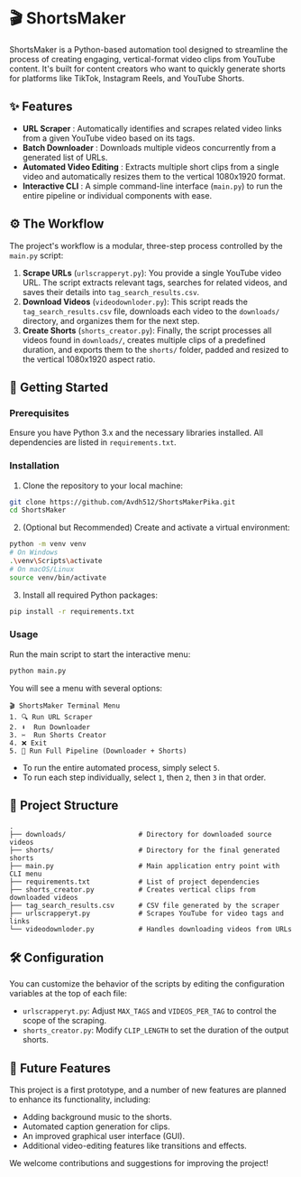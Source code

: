 
# 🎬 ShortsMaker

ShortsMaker is a Python-based automation tool designed to streamline the process of creating engaging, vertical-format video clips from YouTube content. It's built for content creators who want to quickly generate shorts for platforms like TikTok, Instagram Reels, and YouTube Shorts.

## ✨ Features

* **URL Scraper** : Automatically identifies and scrapes related video links from a given YouTube video based on its tags.
* **Batch Downloader** : Downloads multiple videos concurrently from a generated list of URLs.
* **Automated Video Editing** : Extracts multiple short clips from a single video and automatically resizes them to the vertical 1080x1920 format.
* **Interactive CLI** : A simple command-line interface (`main.py`) to run the entire pipeline or individual components with ease.

## ⚙️ The Workflow

The project's workflow is a modular, three-step process controlled by the `main.py` script:

1. **Scrape URLs** (`urlscrapperyt.py`): You provide a single YouTube video URL. The script extracts relevant tags, searches for related videos, and saves their details into `tag_search_results.csv`.
2. **Download Videos** (`videodownloder.py`): This script reads the `tag_search_results.csv` file, downloads each video to the `downloads/` directory, and organizes them for the next step.
3. **Create Shorts** (`shorts_creator.py`): Finally, the script processes all videos found in `downloads/`, creates multiple clips of a predefined duration, and exports them to the `shorts/` folder, padded and resized to the vertical 1080x1920 aspect ratio.

## 🚀 Getting Started

### Prerequisites

Ensure you have Python 3.x and the necessary libraries installed. All dependencies are listed in `requirements.txt`.

### Installation

1. Clone the repository to your local machine:

```bash
git clone https://github.com/Avdh512/ShortsMakerPika.git
cd ShortsMaker
```

2. (Optional but Recommended) Create and activate a virtual environment:

```bash
python -m venv venv
# On Windows
.\venv\Scripts\activate
# On macOS/Linux
source venv/bin/activate
```

3. Install all required Python packages:

```bash
pip install -r requirements.txt
```

### Usage

Run the main script to start the interactive menu:

```bash
python main.py
```

You will see a menu with several options:

```
🎬 ShortsMaker Terminal Menu
1. 🔍 Run URL Scraper
2. ⬇️  Run Downloader
3. ✂️  Run Shorts Creator
4. ❌ Exit
5. 🤖 Run Full Pipeline (Downloader + Shorts)
```

* To run the entire automated process, simply select `5`.
* To run each step individually, select `1`, then `2`, then `3` in that order.

## 📂 Project Structure

```
.
├── downloads/                  # Directory for downloaded source videos
├── shorts/                     # Directory for the final generated shorts
├── main.py                     # Main application entry point with CLI menu
├── requirements.txt            # List of project dependencies
├── shorts_creator.py           # Creates vertical clips from downloaded videos
├── tag_search_results.csv      # CSV file generated by the scraper
├── urlscrapperyt.py            # Scrapes YouTube for video tags and links
└── videodownloder.py           # Handles downloading videos from URLs
```

## 🛠️ Configuration

You can customize the behavior of the scripts by editing the configuration variables at the top of each file:

* `urlscrapperyt.py`: Adjust `MAX_TAGS` and `VIDEOS_PER_TAG` to control the scope of the scraping.
* `shorts_creator.py`: Modify `CLIP_LENGTH` to set the duration of the output shorts.

## 🚧 Future Features

This project is a first prototype, and a number of new features are planned to enhance its functionality, including:

* Adding background music to the shorts.
* Automated caption generation for clips.
* An improved graphical user interface (GUI).
* Additional video-editing features like transitions and effects.

We welcome contributions and suggestions for improving the project!
